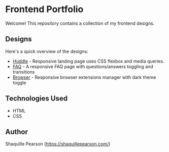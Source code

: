 # Frontend Portfolio

Welcome! This repository contains a collection of my frontend designs.

## Designs

Here's a quick overview of the designs:

* [Huddle](./huddle-landing-page-with-single-introductory-section-master) - Responsive landing page uses CSS flexbox and media queries.
* [FAQ](./faq-accordion-main) - A responsive FAQ page with questions/answers toggling and transitions
* [Browser](./browser-extensions-manager-ui-main) - Responsive browser extensions manager with dark theme toggle  

## Technologies Used

* HTML 
* CSS

## Author

Shaquille Pearson (https://shaquillepearson.com/)
